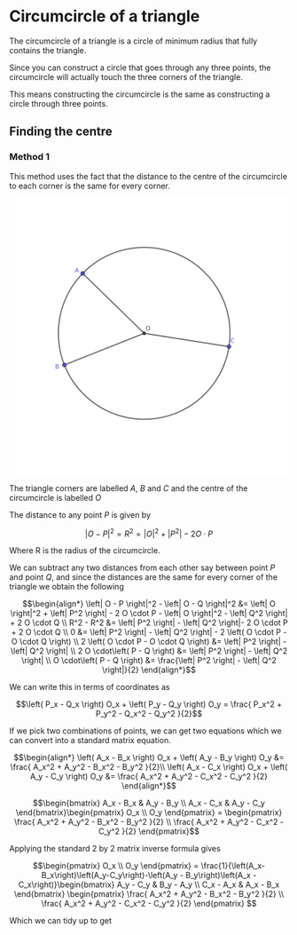 # Circumcircle of a triangle

The circumcircle of a triangle is a circle of minimum radius that fully contains the triangle.

Since you can construct a circle that goes through any three points, the circumcircle will actually touch the three corners of the triangle.

This means constructing the circumcircle is the same as constructing a circle through three points.

## Finding the centre

### Method 1

This method uses the fact that the distance to the centre of the circumcircle to each corner is the same for every corner.

![circumcircle](../img/dbf8408a-c61c-4d9e-89ef-02abc84065fe.svg)

The triangle corners are labelled $A$, $B$ and $C$ and the centre of the circumcircle is labelled $O$

The distance to any point $P$ is given by

``` math
\left| O - P \right|^2 = R^2 =\left| O \right|^2 + \left| P^2 \right| - 2 O \cdot P
```

Where R is the radius of the circumcircle.

We can subtract any two distances from each other say between point $P$ and point $Q$, and since the distances are the same for every corner of the triangle we obtain the following

``` math
\begin{align*}
\left| O - P \right|^2 - \left| O - Q \right|^2 &= \left| O \right|^2 + \left| P^2 \right| - 2 O \cdot P - \left| O \right|^2 - \left| Q^2 \right| + 2 O \cdot Q \\
R^2 - R^2 &=  \left| P^2 \right| - \left| Q^2 \right|- 2 O \cdot P  + 2 O \cdot Q \\
0 &= \left| P^2 \right| - \left| Q^2 \right| - 2 \left( O \cdot P  - O \cdot Q \right) \\
2 \left( O \cdot P  - O \cdot Q \right) &= \left| P^2 \right| - \left| Q^2 \right|  \\
2 O \cdot\left( P  -  Q \right) &= \left| P^2 \right| - \left| Q^2 \right| \\
O \cdot\left( P  -  Q \right) &= \frac{\left| P^2 \right| - \left| Q^2 \right|}{2}
\end{align*}
```

We can write this in terms of coordinates as

``` math
\left( P_x - Q_x \right) O_x  + \left( P_y - Q_y \right) O_y  = \frac{ P_x^2 + P_y^2 - Q_x^2 - Q_y^2 }{2}
```

If we pick two combinations of points, we can get two equations which we can convert into a standard matrix equation.

``` math
\begin{align*}
\left( A_x - B_x \right) O_x  + \left( A_y - B_y \right) O_y  &= \frac{ A_x^2 + A_y^2 - B_x^2 - B_y^2 }{2}\\
\left( A_x - C_x \right) O_x  + \left( A_y - C_y \right) O_y  &= \frac{ A_x^2 + A_y^2 - C_x^2 - C_y^2 }{2}
\end{align*}
```

``` math
\begin{bmatrix}
 A_x - B_x & A_y - B_y  \\
 A_x - C_x & A_y - C_y 
\end{bmatrix}\begin{pmatrix}
 O_x \\
 O_y
\end{pmatrix} = \begin{pmatrix}
 \frac{ A_x^2 + A_y^2 - B_x^2 - B_y^2 }{2} \\
\frac{ A_x^2 + A_y^2 - C_x^2 - C_y^2 }{2}
\end{pmatrix}
```

Applying the standard 2 by 2 matrix inverse formula gives

``` math
\begin{pmatrix}
O_x \\
O_y
\end{pmatrix} =
\frac{1}{\left(A_x-B_x\right)\left(A_y-C_y\right)-\left(A_y - B_y\right)\left(A_x - C_x\right)}\begin{bmatrix}
 A_y - C_y  & B_y - A_y  \\
C_x - A_x &  A_x - B_x
\end{bmatrix} \begin{pmatrix}
 \frac{ A_x^2 + A_y^2 - B_x^2 - B_y^2 }{2} \\
\frac{ A_x^2 + A_y^2 - C_x^2 - C_y^2 }{2}
\end{pmatrix} 
```
Which we can tidy up to get 
